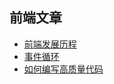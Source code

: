 ## 前端文章
* [前端发展历程](https://github.com/woai3c/Front-end-articles/blob/master/history.md)
* [事件循环](https://github.com/woai3c/Front-end-articles/blob/master/eventloop.md)
* [如何编写高质量代码](https://github.com/woai3c/Front-end-articles/blob/master/high-quality-code.md)
